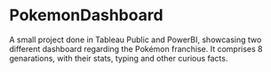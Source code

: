 # PokemonDashboard
A small project done in Tableau Public and PowerBI, showcasing two different dashboard regarding the Pokémon franchise. It comprises 8 genarations, with their stats, typing and other curious facts.
